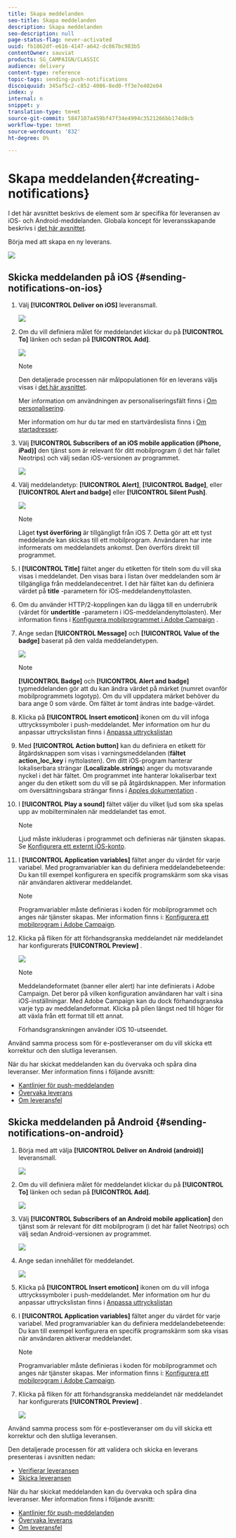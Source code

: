 ```yaml
---
title: Skapa meddelanden
seo-title: Skapa meddelanden
description: Skapa meddelanden
seo-description: null
page-status-flag: never-activated
uuid: fb1862df-e616-4147-a642-dc867bc983b5
contentOwner: sauviat
products: SG_CAMPAIGN/CLASSIC
audience: delivery
content-type: reference
topic-tags: sending-push-notifications
discoiquuid: 345af5c2-c852-4086-8ed0-ff3e7e402e04
index: y
internal: n
snippet: y
translation-type: tm+mt
source-git-commit: 5847107a459bf47f34e4994c3521266bb174d8cb
workflow-type: tm+mt
source-wordcount: '832'
ht-degree: 0%

---
```



# Skapa meddelanden{#creating-notifications}

I det här avsnittet beskrivs de element som är specifika för leveransen av iOS- och Android-meddelanden. Globala koncept för leveransskapande beskrivs i [det här avsnittet](../../delivery/using/steps-about-delivery-creation-steps.md).

Börja med att skapa en ny leverans.

![](assets/nmac_delivery_1.png)

## Skicka meddelanden på iOS {#sending-notifications-on-ios}

1. Välj **[!UICONTROL Deliver on iOS]** leveransmall.

   ![](assets/nmac_delivery_ios_1.png)

1. Om du vill definiera målet för meddelandet klickar du på **[!UICONTROL To]** länken och sedan på **[!UICONTROL Add]**.

   ![](assets/nmac_delivery_ios_2.png)

   >[!NOTE]
   >
   >Den detaljerade processen när målpopulationen för en leverans väljs visas i [det här avsnittet](../../delivery/using/steps-defining-the-target-population.md).
   >
   >Mer information om användningen av personaliseringsfält finns i [Om personalisering](../../delivery/using/about-personalization.md).
   >
   >Mer information om hur du tar med en startvärdeslista finns i [Om startadresser](../../delivery/using/about-seed-addresses.md).

1. Välj **[!UICONTROL Subscribers of an iOS mobile application (iPhone, iPad)]** den tjänst som är relevant för ditt mobilprogram (i det här fallet Neotrips) och välj sedan iOS-versionen av programmet.

   ![](assets/nmac_delivery_ios_3.png)

1. Välj meddelandetyp: **[!UICONTROL Alert]**, **[!UICONTROL Badge]**, eller **[!UICONTROL Alert and badge]** eller **[!UICONTROL Silent Push]**.

   ![](assets/nmac_delivery_ios_4.png)

   >[!NOTE]
   >
   >Läget **tyst överföring** är tillgängligt från iOS 7. Detta gör att ett tyst meddelande kan skickas till ett mobilprogram. Användaren har inte informerats om meddelandets ankomst. Den överförs direkt till programmet.

1. I **[!UICONTROL Title]** fältet anger du etiketten för titeln som du vill ska visas i meddelandet. Den visas bara i listan över meddelanden som är tillgängliga från meddelandecentret. I det här fältet kan du definiera värdet på **title** -parametern för iOS-meddelandenyttolasten.

1. Om du använder HTTP/2-kopplingen kan du lägga till en underrubrik (värdet för **undertitle** -parametern i iOS-meddelandenyttolasten). Mer information finns i [Konfigurera mobilprogrammet i Adobe Campaign](../../delivery/using/configuring-the-mobile-application.md) .

1. Ange sedan **[!UICONTROL Message]** och **[!UICONTROL Value of the badge]** baserat på den valda meddelandetypen.

   ![](assets/nmac_delivery_ios_5.png)

   >[!NOTE]
   >
   >**[!UICONTROL Badge]** och **[!UICONTROL Alert and badge]** typmeddelanden gör att du kan ändra värdet på märket (numret ovanför mobilprogrammets logotyp). Om du vill uppdatera märket behöver du bara ange 0 som värde. Om fältet är tomt ändras inte badge-värdet.

1. Klicka på **[!UICONTROL Insert emoticon]** ikonen om du vill infoga uttryckssymboler i push-meddelandet. Mer information om hur du anpassar uttryckslistan finns i [Anpassa uttryckslistan](../../delivery/using/defining-interactive-content.md)

1. Med **[!UICONTROL Action button]** kan du definiera en etikett för åtgärdsknappen som visas i varningsmeddelanden (**fältet action_loc_key** i nyttolasten). Om ditt iOS-program hanterar lokaliserbara strängar (**Localizable.strings**) anger du motsvarande nyckel i det här fältet. Om programmet inte hanterar lokaliserbar text anger du den etikett som du vill se på åtgärdsknappen. Mer information om översättningsbara strängar finns i [Apples dokumentation](https://developer.apple.com/library/archive/documentation/NetworkingInternet/Conceptual/RemoteNotificationsPG/CreatingtheNotificationPayload.html#//apple_ref/doc/uid/TP40008194-CH10-SW1) .
1. I **[!UICONTROL Play a sound]** fältet väljer du vilket ljud som ska spelas upp av mobilterminalen när meddelandet tas emot.

   >[!NOTE]
   >
   >Ljud måste inkluderas i programmet och definieras när tjänsten skapas. Se [Konfigurera ett externt iOS-konto](../../delivery/using/configuring-the-mobile-application.md#configuring-external-account-ios).

1. I **[!UICONTROL Application variables]** fältet anger du värdet för varje variabel. Med programvariabler kan du definiera meddelandebeteende: Du kan till exempel konfigurera en specifik programskärm som ska visas när användaren aktiverar meddelandet.

   >[!NOTE]
   >
   >Programvariabler måste definieras i koden för mobilprogrammet och anges när tjänster skapas. Mer information finns i: [Konfigurera ett mobilprogram i Adobe Campaign](../../delivery/using/configuring-the-mobile-application.md).

1. Klicka på fliken för att förhandsgranska meddelandet när meddelandet har konfigurerats **[!UICONTROL Preview]** .

   ![](assets/nmac_intro_2.png)

   >[!NOTE]
   >
   >Meddelandeformatet (banner eller alert) har inte definierats i Adobe Campaign. Det beror på vilken konfiguration användaren har valt i sina iOS-inställningar. Med Adobe Campaign kan du dock förhandsgranska varje typ av meddelandeformat. Klicka på pilen längst ned till höger för att växla från ett format till ett annat.
   >
   >Förhandsgranskningen använder iOS 10-utseendet.

Använd samma process som för e-postleveranser om du vill skicka ett korrektur och den slutliga leveransen.

När du har skickat meddelanden kan du övervaka och spåra dina leveranser. Mer information finns i följande avsnitt:

* [Kantlinjer för push-meddelanden](../../delivery/using/understanding-quarantine-management.md#push-notification-quarantines)
* [Övervaka leverans](../../delivery/using/monitoring-a-delivery.md)
* [Om leveransfel](../../delivery/using/understanding-delivery-failures.md)

## Skicka meddelanden på Android {#sending-notifications-on-android}

1. Börja med att välja **[!UICONTROL Deliver on Android (android)]** leveransmall.

   ![](assets/nmac_delivery_android_1.png)

1. Om du vill definiera målet för meddelandet klickar du på **[!UICONTROL To]** länken och sedan på **[!UICONTROL Add]**.

   ![](assets/nmac_delivery_android_2.png)

1. Välj **[!UICONTROL Subscribers of an Android mobile application]** den tjänst som är relevant för ditt mobilprogram (i det här fallet Neotrips) och välj sedan Android-versionen av programmet.

   ![](assets/nmac_delivery_android_3.png)

1. Ange sedan innehållet för meddelandet.

   ![](assets/nmac_delivery_android_4.png)

1. Klicka på **[!UICONTROL Insert emoticon]** ikonen om du vill infoga uttryckssymboler i push-meddelandet. Mer information om hur du anpassar uttryckslistan finns i [Anpassa uttryckslistan](../../delivery/using/defining-interactive-content.md)

1. I **[!UICONTROL Application variables]** fältet anger du värdet för varje variabel. Med programvariabler kan du definiera meddelandebeteende: Du kan till exempel konfigurera en specifik programskärm som ska visas när användaren aktiverar meddelandet.

   >[!NOTE]
   >
   >Programvariabler måste definieras i koden för mobilprogrammet och anges när tjänster skapas. Mer information finns i: [Konfigurera ett mobilprogram i Adobe Campaign](../../delivery/using/configuring-the-mobile-application.md).

1. Klicka på fliken för att förhandsgranska meddelandet när meddelandet har konfigurerats **[!UICONTROL Preview]** .

   ![](assets/nmac_intro_1.png)

Använd samma process som för e-postleveranser om du vill skicka ett korrektur och den slutliga leveransen.

Den detaljerade processen för att validera och skicka en leverans presenteras i avsnitten nedan:

* [Verifierar leveransen](../../delivery/using/steps-validating-the-delivery.md)
* [Skicka leveransen](../../delivery/using/steps-sending-the-delivery.md)

När du har skickat meddelanden kan du övervaka och spåra dina leveranser. Mer information finns i följande avsnitt:

* [Kantlinjer för push-meddelanden](../../delivery/using/understanding-quarantine-management.md#push-notification-quarantines)
* [Övervaka leverans](../../delivery/using/monitoring-a-delivery.md)
* [Om leveransfel](../../delivery/using/understanding-delivery-failures.md)
